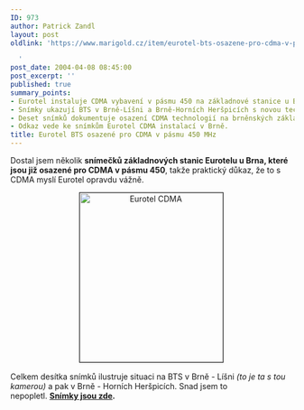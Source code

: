 ```yaml
---
ID: 973
author: Patrick Zandl
layout: post
oldlink: 'https://www.marigold.cz/item/eurotel-bts-osazene-pro-cdma-v-pasmu-450-mhz

  '
post_date: 2004-04-08 08:45:00
post_excerpt: ''
published: true
summary_points:
- Eurotel instaluje CDMA vybavení v pásmu 450 na základnové stanice u Brna.
- Snímky ukazují BTS v Brně-Líšni a Brně-Horních Heršpicích s novou technologií.
- Deset snímků dokumentuje osazení CDMA technologií na brněnských základnových stanicích.
- Odkaz vede ke snímkům Eurotel CDMA instalací v Brně.
title: Eurotel BTS osazené pro CDMA v pásmu 450 MHz
---
```


<p>
Dostal jsem několik <STRONG>snímečků základnových stanic Eurotelu u Brna, které jsou již osazené pro CDMA v pásmu 450</STRONG>, takže praktický důkaz, že to s CDMA myslí Eurotel opravdu vážně.</p>

<P align=center><IMG height=300 alt="Eurotel CDMA" src="/wp-content/uploads/eurotelcdma2.jpg" width=254 border=1>&#160;</p>

<p>
Celkem desítka snímků ilustruje situaci na BTS v Brně&#160;- Líšni <EM>(to je ta s tou kamerou) </EM>a pak&#160;v Brně - Horních Heršpicích. Snad jsem to nepopletl.&#160;<A href="http://tangero.me.cz/eurotelcdma/" target=_blank><STRONG>Snímky jsou zde</STRONG></A><STRONG>.</STRONG>&#160;</p>